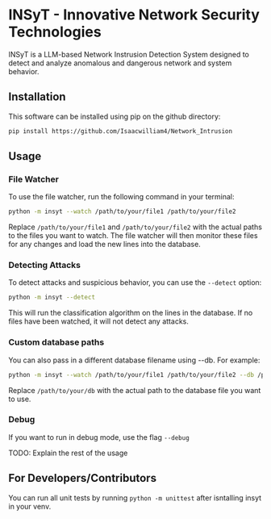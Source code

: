 # INSyT - Innovative Network Security Technologies

INSyT is a LLM-based Network Instrusion Detection System designed to detect and analyze anomalous and dangerous network and system behavior.

## Installation

This software can be installed using pip on the github directory:
```bash
pip install https://github.com/Isaacwilliam4/Network_Intrusion
```

## Usage

### File Watcher
To use the file watcher, run the following command in your terminal:
```bash
python -m insyt --watch /path/to/your/file1 /path/to/your/file2
```
Replace `/path/to/your/file1` and `/path/to/your/file2` with the actual paths to the files you want to watch. The file watcher will then monitor these files for any changes and load the new lines into the database.

### Detecting Attacks
To detect attacks and suspicious behavior, you can use the `--detect` option:
```bash
python -m insyt --detect
```
This will run the classification algorithm on the lines in the database. If no files have been watched, it will not detect any attacks.


### Custom database paths
You can also pass in a different database filename using --db. For example:
```bash
python -m insyt --watch /path/to/your/file1 /path/to/your/file2 --db /path/to/your/db
```
Replace `/path/to/your/db` with the actual path to the database file you want to use.

### Debug

If you want to run in debug mode, use the flag `--debug`



TODO: Explain the rest of the usage


## For Developers/Contributors

You can run all unit tests by running `python -m unittest` after isntalling insyt in your venv.

